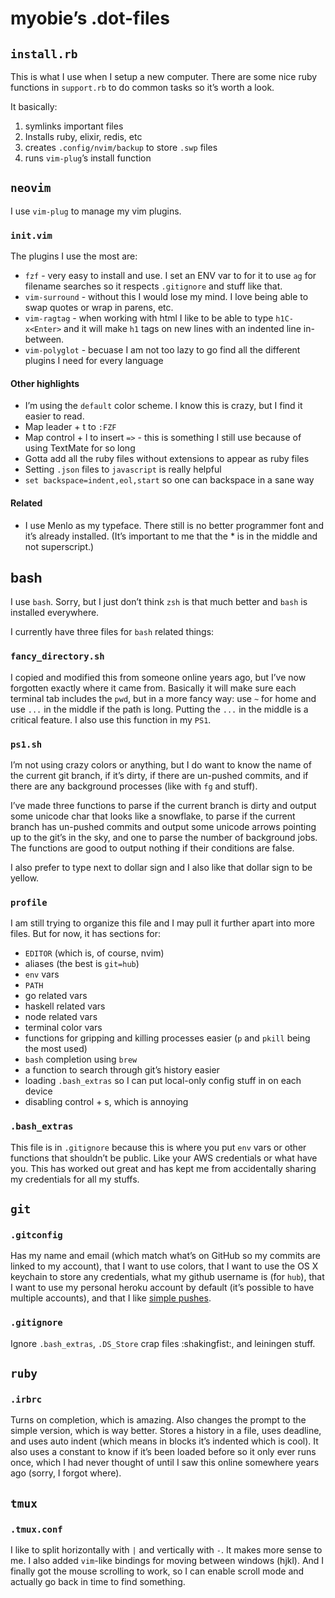 # myobie’s .dot-files

## `install.rb`

This is what I use when I setup a new computer. There are some nice ruby functions in `support.rb` to do common tasks so it’s worth a look.

It basically:

1. symlinks important files
2. Installs ruby, elixir, redis, etc
3. creates `.config/nvim/backup` to store `.swp` files
4. runs `vim-plug`’s install function

## `neovim`

I use `vim-plug` to manage my vim plugins.

### `init.vim`

The plugins I use the most are:

* `fzf` - very easy to install and use. I set an ENV var to for it to use `ag` for filename searches so it respects `.gitignore` and stuff like that.
* `vim-surround` - without this I would lose my mind. I love being able to swap quotes or wrap in parens, etc.
* `vim-ragtag` - when working with html I like to be able to type `h1C-x<Enter>` and it will make `h1` tags on new lines with an indented line in-between.
* `vim-polyglot` - becuase I am not too lazy to go find all the different plugins I need for every language

#### Other highlights

* I’m using the `default` color scheme. I know this is crazy, but I find it easier to read.
* Map leader + t to `:FZF`
* Map control + l to insert `=>` - this is something I still use because of using TextMate for so long
* Gotta add all the ruby files without extensions to appear as ruby files
* Setting `.json` files to `javascript` is really helpful
* `set backspace=indent,eol,start` so one can backspace in a sane way

#### Related

* I use Menlo as my typeface. There still is no better programmer font and it’s already installed. (It’s important to me that the * is in the middle and not superscript.)

## bash

I use `bash`. Sorry, but I just don’t think `zsh` is that much better and `bash` is installed everywhere.

I currently have three files for `bash` related things:

### `fancy_directory.sh`

I copied and modified this from someone online years ago, but I’ve now forgotten exactly where it came from. Basically it will make sure each terminal tab includes the `pwd`, but in a more fancy way: use `~` for home and use `...` in the middle if the path is long. Putting the `...` in the middle is a critical feature. I also use this function in my `PS1`.

### `ps1.sh`

I’m not using crazy colors or anything, but I do want to know the name of the current git branch, if it’s dirty, if there are un-pushed commits, and if there are any background processes (like with `fg` and stuff).

I’ve made three functions to parse if the current branch is dirty and output some unicode char that looks like a snowflake, to parse if the current branch has un-pushed commits and output some unicode arrows pointing up to the git’s in the sky, and one to parse the number of background jobs. The functions are good to output nothing if their conditions are false.

I also prefer to type next to dollar sign and I also like that dollar sign to be yellow.

### `profile`

I am still trying to organize this file and I may pull it further apart into more files. But for now, it has sections for:

* `EDITOR` (which is, of course, nvim)
* aliases (the best is `git=hub`)
* `env` vars
* `PATH`
* go related vars
* haskell related vars
* node related vars
* terminal color vars
* functions for gripping and killing processes easier (`p` and `pkill` being the most used)
* `bash` completion using `brew`
* a function to search through git’s history easier
* loading `.bash_extras` so I can put local-only config stuff in on each device
* disabling control + s, which is annoying

### `.bash_extras`

This file is in `.gitignore` because this is where you put `env` vars or other functions that shouldn’t be public. Like your AWS credentials or what have you. This has worked out great and has kept me from accidentally sharing my credentials for all my stuffs.

## `git`

### `.gitconfig`

Has my name and email (which match what’s on GitHub so my commits are linked to my account), that I want to use colors, that I want to use the OS X keychain to store any credentials, what my github username is (for `hub`), that I want to use my personal heroku account by default (it’s possible to have multiple accounts), and that I like [simple pushes](https://www.youtube.com/watch?v=cMBh8P1m9Wo).

### `.gitignore`

Ignore `.bash_extras`, `.DS_Store` crap files :shakingfist:, and leiningen stuff.

## `ruby`

### `.irbrc`

Turns on completion, which is amazing. Also changes the prompt to the simple version, which is way better. Stores a history in a file, uses deadline, and uses auto indent (which means in blocks it’s indented which is cool). It also uses a constant to know if it’s been loaded before so it only ever runs once, which I had never thought of until I saw this online somewhere years ago (sorry, I forgot where).

## `tmux`

### `.tmux.conf`

I like to split horizontally with `|` and vertically with `-`. It makes more sense to me. I also added `vim`-like bindings for moving between windows (hjkl). And I finally got the mouse scrolling to work, so I can enable scroll mode and actually go back in time to find something.

